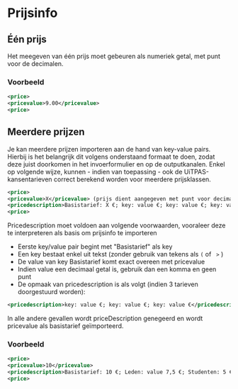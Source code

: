 ---
---

# Prijsinfo

## Één prijs

Het meegeven van één prijs moet gebeuren als numeriek getal, met punt voor de decimalen. 

### Voorbeeld

~~~ xml
<price> 
<pricevalue>9.00</pricevalue> 
<price> 
~~~

## Meerdere prijzen

Je kan meerdere prijzen importeren aan de hand van key-value pairs. Hierbij is het belangrijk dit volgens onderstaand formaat te doen, zodat deze juist doorkomen in het invoerformulier en op de outputkanalen. Enkel op volgende wijze, kunnen - indien van toepassing - ook de UiTPAS-kansentarieven correct berekend worden voor meerdere prijsklassen. 

~~~ xml
<price> 
<pricevalue>X</pricevalue> (prijs dient aangegeven met punt voor decimalen)
<pricedescription>Basistarief: X €; key: value €; key: value €; key: value €</pricedescription>
<price> 
~~~

Pricedescription moet voldoen aan volgende voorwaarden, vooraleer deze te interpreteren als basis om prijsinfo te importeren 
- Eerste key/value pair begint met "Basistarief" als key 
- Een key bestaat enkel uit tekst (zonder gebruik van tekens als ```(``` of ``` >``` )
- De value van key Basistarief komt exact overeen met pricevalue
- Indien value een decimaal getal is, gebruik dan een komma en geen punt
- De opmaak van pricedescription is als volgt (indien 3 tarieven doorgestuurd worden):

~~~ xml 
<pricedescription>key: value €; key: value €; key: value €</pricedescription> 
~~~

In alle andere gevallen wordt priceDescription genegeerd en wordt pricevalue als basistarief geïmporteerd.

### Voorbeeld

~~~ xml
<price> 
<pricevalue>10</pricevalue>
<pricedescription>Basistarief: 10 €; Leden: value 7,5 €; Studenten: 5 €; Senioren: 0 €</pricedescription>
<price>
~~~

